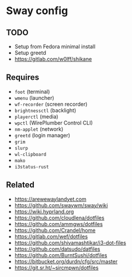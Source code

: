 # Sway config

## TODO

* Setup from Fedora minimal install
* Setup greetd
* <https://gitlab.com/w0lff/shikane>

## Requires

* `foot` (terminal)
* `wmenu` (launcher)
* `wf-recorder` (screen recorder)
* `brightnessctl` (backlight)
* `playerctl` (media)
* `wpctl` (WirePlumber Control CLI)
* `nm-applet` (network)
* `greetd` (login manager)
* `grim`
* `slurp`
* `wl-clipboard`
* `mako`
* `i3status-rust`

## Related

* <https://arewewaylandyet.com>
* <https://github.com/swaywm/sway/wiki>
* <https://wiki.hyprland.org>
* <https://github.com/cloudlena/dotfiles>
* <https://github.com/ammgws/dotfiles>
* <https://github.com/Crandel/home>
* <https://gitlab.com/wef/dotfiles>
* <https://github.com/shivamashtikar/i3-dot-files>
* <https://github.com/datsudo/datfiles>
* <https://github.com/BurntSushi/dotfiles>
* <https://bitbucket.org/durdn/cfg/src/master>
* <https://git.sr.ht/~sircmpwn/dotfiles>
